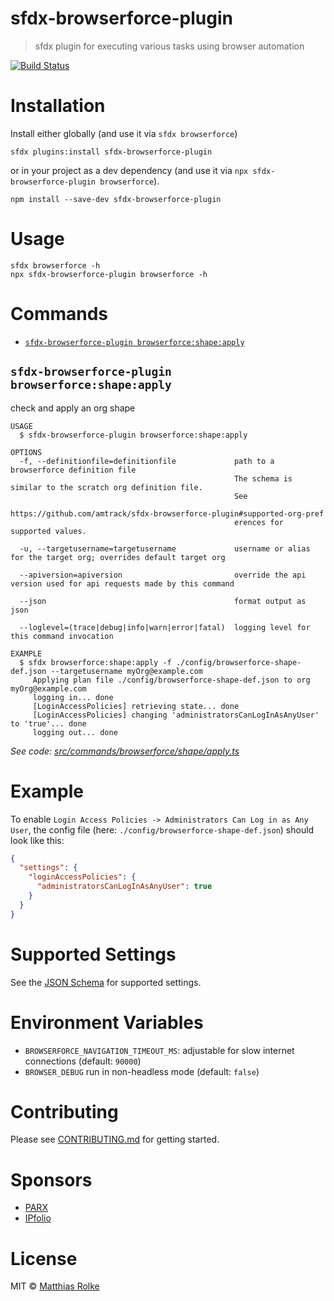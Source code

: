 # sfdx-browserforce-plugin

> sfdx plugin for executing various tasks using browser automation

[![Build Status](https://travis-ci.org/amtrack/sfdx-browserforce-plugin.svg?branch=master)](https://travis-ci.org/amtrack/sfdx-browserforce-plugin)

# Installation

Install either globally (and use it via `sfdx browserforce`)

```console
sfdx plugins:install sfdx-browserforce-plugin
```

or in your project as a dev dependency (and use it via `npx sfdx-browserforce-plugin browserforce`).

```console
npm install --save-dev sfdx-browserforce-plugin
```

# Usage

```console
sfdx browserforce -h
npx sfdx-browserforce-plugin browserforce -h
```

# Commands

<!-- commands -->
* [`sfdx-browserforce-plugin browserforce:shape:apply`](#sfdx-browserforce-plugin-browserforceshapeapply)

## `sfdx-browserforce-plugin browserforce:shape:apply`

check and apply an org shape

```
USAGE
  $ sfdx-browserforce-plugin browserforce:shape:apply

OPTIONS
  -f, --definitionfile=definitionfile             path to a browserforce definition file
                                                  The schema is similar to the scratch org definition file.
                                                  See
                                                  https://github.com/amtrack/sfdx-browserforce-plugin#supported-org-pref
                                                  erences for supported values.

  -u, --targetusername=targetusername             username or alias for the target org; overrides default target org

  --apiversion=apiversion                         override the api version used for api requests made by this command

  --json                                          format output as json

  --loglevel=(trace|debug|info|warn|error|fatal)  logging level for this command invocation

EXAMPLE
  $ sfdx browserforce:shape:apply -f ./config/browserforce-shape-def.json --targetusername myOrg@example.com
     Applying plan file ./config/browserforce-shape-def.json to org myOrg@example.com
     logging in... done
     [LoginAccessPolicies] retrieving state... done
     [LoginAccessPolicies] changing 'administratorsCanLogInAsAnyUser' to 'true'... done
     logging out... done
```

_See code: [src/commands/browserforce/shape/apply.ts](https://github.com/amtrack/sfdx-browserforce-plugin/blob/v0.0.0-development/src/commands/browserforce/shape/apply.ts)_
<!-- commandsstop -->

# Example

To enable `Login Access Policies -> Administrators Can Log in as Any User`, the config file (here: `./config/browserforce-shape-def.json`) should look like this:

```json
{
  "settings": {
    "loginAccessPolicies": {
      "administratorsCanLogInAsAnyUser": true
    }
  }
}
```

# Supported Settings

See the [JSON Schema](src/plugins/schema.json) for supported settings.

# Environment Variables

- `BROWSERFORCE_NAVIGATION_TIMEOUT_MS`: adjustable for slow internet connections (default: `90000`)
- `BROWSER_DEBUG` run in non-headless mode (default: `false`)

# Contributing

Please see [CONTRIBUTING.md](CONTRIBUTING.md) for getting started.

# Sponsors

- [PARX](https://www.parx.com)
- [IPfolio](https://www.ipfolio.com)

# License

MIT © [Matthias Rolke](mailto:mr.amtrack@gmail.com)
